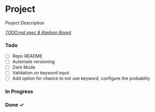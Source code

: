 # Project

Project Description

<em>[TODO.md spec & Kanban Board](https://bit.ly/3fCwKfM)</em>

### Todo

- [ ] Repo README  
- [ ] Automate versioning  
- [ ] Dark Mode  
- [ ] Validation on keyword input  
- [ ] Add option for chance to not use keyword, configure the probablity  

### In Progress


### Done ✓



